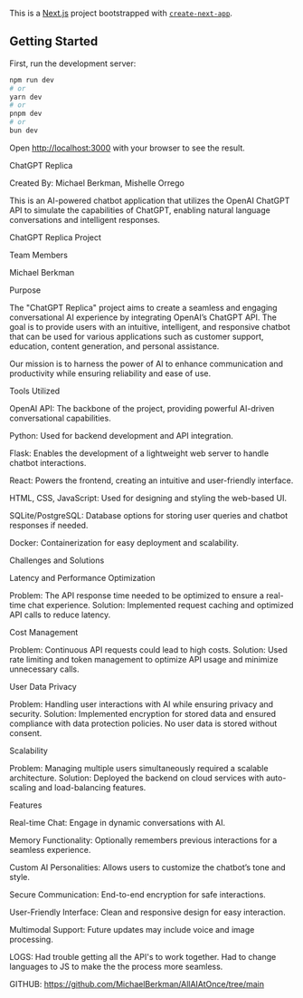 This is a [Next.js](https://nextjs.org) project bootstrapped with [`create-next-app`](https://nextjs.org/docs/app/api-reference/cli/create-next-app).

## Getting Started

First, run the development server:

```bash
npm run dev
# or
yarn dev
# or
pnpm dev
# or
bun dev
```

Open [http://localhost:3000](http://localhost:3000) with your browser to see the result.

ChatGPT Replica

Created By: Michael Berkman, Mishelle Orrego

This is an AI-powered chatbot application that utilizes the OpenAI ChatGPT API to simulate the capabilities of ChatGPT, enabling natural language conversations and intelligent responses.

ChatGPT Replica Project

Team Members

Michael Berkman

Purpose

The "ChatGPT Replica" project aims to create a seamless and engaging conversational AI experience by integrating OpenAI’s ChatGPT API. The goal is to provide users with an intuitive, intelligent, and responsive chatbot that can be used for various applications such as customer support, education, content generation, and personal assistance.

Our mission is to harness the power of AI to enhance communication and productivity while ensuring reliability and ease of use.

Tools Utilized

OpenAI API: The backbone of the project, providing powerful AI-driven conversational capabilities.

Python: Used for backend development and API integration.

Flask: Enables the development of a lightweight web server to handle chatbot interactions.

React: Powers the frontend, creating an intuitive and user-friendly interface.

HTML, CSS, JavaScript: Used for designing and styling the web-based UI.

SQLite/PostgreSQL: Database options for storing user queries and chatbot responses if needed.

Docker: Containerization for easy deployment and scalability.

Challenges and Solutions

Latency and Performance Optimization

Problem: The API response time needed to be optimized to ensure a real-time chat experience.
Solution: Implemented request caching and optimized API calls to reduce latency.

Cost Management

Problem: Continuous API requests could lead to high costs.
Solution: Used rate limiting and token management to optimize API usage and minimize unnecessary calls.

User Data Privacy

Problem: Handling user interactions with AI while ensuring privacy and security.
Solution: Implemented encryption for stored data and ensured compliance with data protection policies. No user data is stored without consent.

Scalability

Problem: Managing multiple users simultaneously required a scalable architecture.
Solution: Deployed the backend on cloud services with auto-scaling and load-balancing features.

Features

Real-time Chat: Engage in dynamic conversations with AI.

Memory Functionality: Optionally remembers previous interactions for a seamless experience.

Custom AI Personalities: Allows users to customize the chatbot’s tone and style.

Secure Communication: End-to-end encryption for safe interactions.

User-Friendly Interface: Clean and responsive design for easy interaction.

Multimodal Support: Future updates may include voice and image processing.


LOGS: 
Had trouble getting all the API's to work together. Had to change languages to JS to make the the process more seamless. 

GITHUB: 
https://github.com/MichaelBerkman/AllAIAtOnce/tree/main


